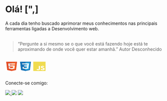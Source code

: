 # Olá! [",]
<!-- <div>
  <a href="https://github.com/mqsoares">
  <img height="180em" src="https://github-readme-stats.vercel.app/api/top-langs/?username=mqsoares&layout=compact&langs_count=7&theme=dark"/>
</div> -->

<div>
 A cada dia tenho buscado aprimorar meus conhecimentos nas principais ferramentas ligadas a Desenvolvimento web.
  <br>  <br>
  
>“Pergunte a si mesmo se o que você está fazendo hoje está te aproximando de onde você quer estar amanhã.” Autor Desconhecido
</div>
 
<div style="display: inline_block"><br>
  <img align="center" alt="MQ-HTML" height="30" width="40" src="https://raw.githubusercontent.com/devicons/devicon/master/icons/html5/html5-original.svg">
  <img align="center" alt="MQ-CSS" height="30" width="40" src="https://raw.githubusercontent.com/devicons/devicon/master/icons/css3/css3-original.svg">
  <img align="center" alt="MQ-Js" height="30" width="40" src="https://raw.githubusercontent.com/devicons/devicon/master/icons/javascript/javascript-plain.svg">
</div>
  
##
Conecte-se comigo:
<div> 
  <a href="https://www.linkedin.com/in/mq-soares/" target="_blank"><img src="https://img.shields.io/badge/-LinkedIn-%230077B5?style=for-the-badge&logo=linkedin&logoColor=white" target="_blank"> 
  </a><a href="https://twitter.com/mqsoares" target="_blank"><img src="https://img.shields.io/badge/Twitter-1DA1F2?style=for-the-badge&logo=twitter&logoColor=white" target="_blank"></a>
   <a href = "mailto:mqseraos@gmail.com"><img src="https://img.shields.io/badge/Gmail-D14836?style=for-the-badge&logo=gmail&logoColor=white" target="_blank"></a>
</div>
